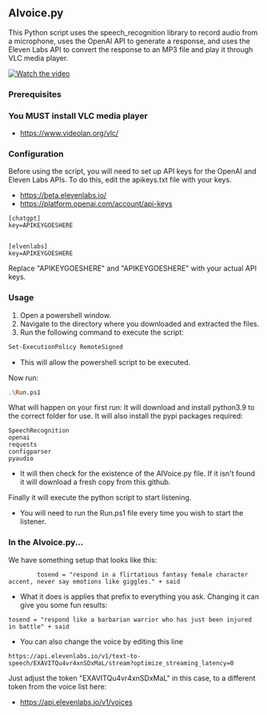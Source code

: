 ## AIvoice.py

This Python script uses the speech_recognition library to record audio from a microphone, uses the OpenAI API to generate a response, and uses the Eleven Labs API to convert the response to an MP3 file and play it through VLC media player.


[![Watch the video](https://img.youtube.com/vi/bkOeh8xIMF4/maxresdefault.jpg)](https://www.youtube.com/watch?v=bkOeh8xIMF4)


### Prerequisites

### You MUST install VLC media player 
- https://www.videolan.org/vlc/

### Configuration

Before using the script, you will need to set up API keys for the OpenAI and Eleven Labs APIs. To do this, edit the apikeys.txt file with your keys.
- https://beta.elevenlabs.io/
- https://platform.openai.com/account/api-keys

```
[chatgpt]
key=APIKEYGOESHERE


[elvenlabs]
key=APIKEYGOESHERE
```

Replace "APIKEYGOESHERE" and "APIKEYGOESHERE" with your actual API keys.

### Usage

1. Open a powershell window.
2. Navigate to the directory where you downloaded and extracted the files.
3. Run the following command to execute the script:

```bash
Set-ExecutionPolicy RemoteSigned
```
- This will allow the powershell script to be executed.

Now run:
```bash
.\Run.ps1
```

What will happen on your first run:
It will download and install python3.9 to the correct folder for use. It will also install the pypi packages required:
```
SpeechRecognition
openai
requests
configparser
pyaudio
```

- It will then check for the existence of the AIVoice.py file. If it isn't found it will download a fresh copy from this github.

Finally it will execute the python script to start listening.

- You will need to run the Run.ps1 file every time you wish to start the listener. 


### In the AIvoice.py...
We have something setup that looks like this:
```
        tosend = "respond in a flirtatious fantasy female character accent, never say emotions like giggles." + said

```
- What it does is applies that prefix to everything you ask. Changing it can give you some fun results:

```
tosend = "respond like a barbarian warrior who has just been injured in battle" + said
```

- You can also change the voice by editing this line
```
https://api.elevenlabs.io/v1/text-to-speech/EXAVITQu4vr4xnSDxMaL/stream?optimize_streaming_latency=0
```
Just adjust the token "EXAVITQu4vr4xnSDxMaL" in this case, to a different token from the voice list here:
- https://api.elevenlabs.io/v1/voices
